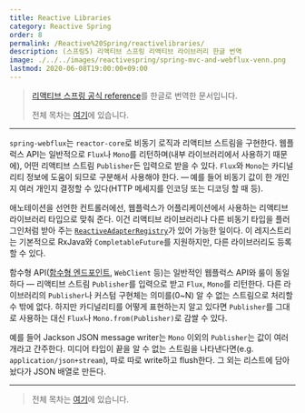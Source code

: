 ```yaml
---
title: Reactive Libraries
category: Reactive Spring
order: 8
permalink: /Reactive%20Spring/reactivelibraries/
description: (스프링5) 리액티브 스프링 리액티브 라이브러리 한글 번역
image: ./../../images/reactivespring/spring-mvc-and-webflux-venn.png
lastmod: 2020-06-08T19:00:00+09:00
---
```


> [리액티브 스프링 공식 reference](https://docs.spring.io/spring/docs/current/spring-framework-reference/web-reactive.html#webflux-reactive-libraries)를 한글로 번역한 문서입니다.
>
> 전체 목차는 [여기](https://godekdls.github.io/Reactive%20Spring/contents/)에 있습니다.

---

`spring-webflux`는 `reactor-core`로 비동기 로직과 리액티브 스트림을 구현한다. 웹플럭스 API는 일반적으로 `Flux`나 `Mono`를 리턴하며(내부 라이브러리에서 사용하기 때문에), 어떤 리액티브 스트림 `Publisher`든 입력으로 받을 수 있다. `Flux`와 `Mono`는 카디널리티 정보에 도움이 되므로 구분해서 사용해야 한다. — 예를 들어 비동기 값이 한 개인지 여러 개인지 결정할 수 있다(HTTP 메세지를 인코딩 또는 디코딩 할 때 등).

애노테이션을 선언한 컨트롤러에선, 웹플럭스가 어플리케이션에서 사용하는 리액티브 라이브러리 타입으로 맞춰 준다. 이건 리액티브 라이브러리나 다른 비동기 타입을 플러그인처럼 받아 주는 [`ReactiveAdapterRegistry`](https://docs.spring.io/spring-framework/docs/5.2.6.RELEASE/javadoc-api/org/springframework/core/ReactiveAdapterRegistry.html)가
있어 가능한 일이다. 이 레지스트리는 기본적으로 RxJava와 `CompletableFuture`를 지원하지만, 다른 라이브러리도 등록할 수 있다.

함수형 API([함수형 엔드포인트](https://godekdls.github.io/Reactive%20Spring/springwebflux2/#15-functional-endpoints), `WebClient` 등)는 일반적인 웹플럭스 API와 룰이 동일하다 — 리액티브 스트림 `Publisher`를 입력으로 받고 `Flux`, `Mono`를 리턴한다. 다른 라이브러리의 `Publisher`나 커스텀 구현체는 의미를(0~N) 알 수 없는 스트림으로 처리할 수 밖에 없다. 하지만 카디널리티를 어떻게 표현하는지 알고 있다면 `Publisher`를 그대로 사용하는 대신 `Flux`나 `Mono.from(Publisher)`로 감쌀 수 있다.

예를 들어 Jackson JSON message writer는 `Mono` 이외의 `Publisher`는 값이 여러 개라고 간주한다. 미디어 타입이 끝을 알 수 없는 스트림을 나타낸다면(e.g. `application/json+stream`), 따로 따로 write하고 flush한다. 그 외는 리스트에 담아놨다가 JSON 배열로 만든다.

---

> 전체 목차는 [여기](https://godekdls.github.io/Reactive%20Spring/contents/)에 있습니다.
